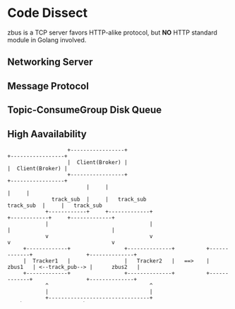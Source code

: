 # Code Dissect
zbus is a TCP server favors HTTP-alike protocol, but **NO** HTTP standard module in Golang involved.

## Networking Server

## Message Protocol

## Topic-ConsumeGroup Disk Queue

## High Aavailability 
        

                       +-----------------+                                       +-----------------+
                       |  Client(Broker) |                                       |  Client(Broker) |
                       +-----------------+                                       +-----------------+ 
                             |     |                                                   |     |
                  track_sub  |     |   track_sub                            track_sub  |     |   track_sub
                +------------+     +-------------+                        +------------+     +-------------+
                |                                |                        |                                |
                v                                v                        v                                v
         +-------------+                 +--------------+          +-------------+                 +--------------+
         |  Tracker1   |                 |   Tracker2   |   ==>    |     zbus1   | <--track_pub--> |      zbus2   |
         +-------------+                 +--------------+          +-------------+                 +--------------+
                ^                                ^  
                |                                |
                +--------------------------------+                            Tracker + MqServer =>  zbus
                |  track_pub          track_pub  |
           +--------------+             +--------------+
           |   MqServer1  |             |   MqServer2  |
           +--------------+             +--------------+

### Tracker in Server
zbus generates two types of info for topology of Topic/ConsumeGroup
- ServerInfo { TopicName => TopicInfo }, as the role of MqServer.
- TrackerInfo { ServerAddress => ServerInfo }, as the role of Tracker.

A zbus instance can play the role MqServer to handle request from MqClient, or the role of Tracker, to dynamically aggregate MqServers in track. Moreover, a zbus instance is able to play the roles of both MqServer and Tracker together, and by default both roles are enabled, which make HA setup much easier. 

*Commands in Tracker*:

- cmd=tracker, Clients of any kind may obtain TrackerInfo { ServerAddress => ServerInfo }
- cmd=track_pub, Tracked servers publish ServerInfo {TopicName => TopicInfo} to the Tracker
- cmd=track_sub, Clients subscribe to Tracker, get notifications of TrackerInfo { ServerAddress => ServerInfo }

Algorithm notes for Tracker: 

- There is no subscriptions(cmd=track_sub) among servers, only clients subscribe to zbus instance.
- Tracked server only publish its own ServerInfo to Tracker other than TrackerInfo.
- ServerInfo published from Tracked server, is only published to Subscribers, should not cascade to Trackers if available. 
  1) To break ServerInfo message dead looping, if two zbus instances are tracking to each other. 
  2) To ensure the authority of ServerInfo, only generated from the server it comes from.
- Changes of Topic and ConsumeGroup, such as decalre/remove, triggers ServerInfo(**NOT** TrackerInfo) publishing to both Subscribers and Trackers

 
### Tracker in Client


Client may get notifications of TrackerInfo { ServerAddress => ServerInfo } from multiple Tracker instances. TrackerInfo and ServerInfo are both versioned via a property named *InfoVersion*, which is incremental all the time even after the server instances restarted.

*Version Contrlol* 

To prevent *Split Brain* of same ServerInfo, Client's *BrokerRouteTable* only accepts the updates of TrackerInfo with higher *InfoVersion* number, and it is the same case for ServerInfo inside of TrackerInfo to get merged.

*Algorithm - build BrokerRouteTable*

    BrokerRouteTable {
      ServerTable: { ServerAddress => ServerInfo } 
      TopicTable: { TopicName => { ServerAddress => TopicInfo } }
      VotesTable: { TrackerAddress => { Servers: Set[ServerAddress], InfoVersion: <Version> } }
      VoteFactor: 0.5  //Configurable, represents a ServerInfo's votes ratio, [#trackers voted / #trackers in total]
    }

A client like *Broker* (client point view) may subscribe to multiple Trackers, which publish TrackerInfo. Trackers may come and go, or get updated from tracked servers, all of which subsequently trigger the events of updateTracker and removeTracker.

- **updateTracker** (trackerInfo) 
  
      1) Update VotesTable

        case: trackerInfo new, add to VotesTable 
        case: trackerInfo exists, update if InfoVersion is higher

      2) Merge ServerTable

        for each serverInfo in trackerInfo { 
          update to ServerTable only if serverInfo's InfoVersion is higher than existing one 
        }

      3) Purge ServerTable/TopicTable

        for each serverInfo in ServerTable { 
          count #votedTracker via VotesTable 
          remove serverInfo if #votedTracker/#totalTracker < VoteFactor 
        }

      4) Build new TopicTable based on purged ServerTable 

      return removed serverInfos


- **removeTracker** (trackerAddress)

      1) Remove tracker in VotesTable 

      2) Purge ServerTable/TopicTable 



## Goroutine-safe map, SyncMap

## Go Client

## Websocket adaptor
